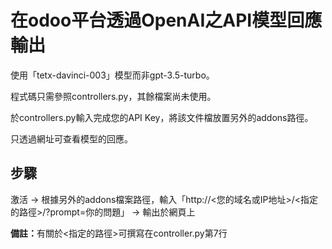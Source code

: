 # 在odoo平台透過OpenAI之API模型回應輸出
<p>使用「tetx-davinci-003」模型而非gpt-3.5-turbo。</p>
<p>程式碼只需參照controllers.py，其餘檔案尚未使用。</p>
<p>於controllers.py輸入完成您的API Key，將該文件檔放置另外的addons路徑。</p>
<p>只透過網址可查看模型的回應。</p>

<h2>步驟</h2>
<p>激活 -> 根據另外的addons檔案路徑，輸入「http://<您的域名或IP地址>/<指定的路徑>/?prompt=你的問題」 -> 輸出於網頁上<p>
<p><b>備註：</b>有關於<指定的路徑>可撰寫在controller.py第7行</p>
